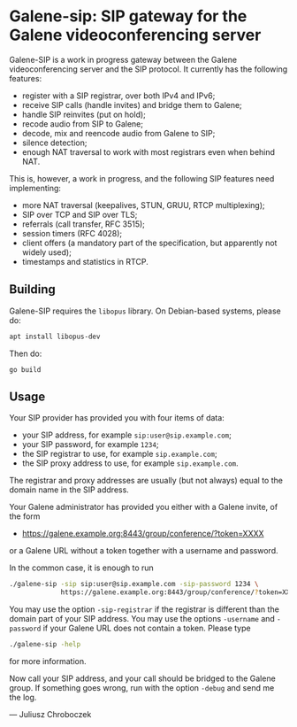 # Galene-sip: SIP gateway for the Galene videoconferencing server

Galene-SIP is a work in progress gateway between the Galene
videoconferencing server and the SIP protocol.  It currently has the
following features:

  * register with a SIP registrar, over both IPv4 and IPv6;
  * receive SIP calls (handle invites) and bridge them to Galene;
  * handle SIP reinvites (put on hold);
  * recode audio from SIP to Galene;
  * decode, mix and reencode audio from Galene to SIP;
  * silence detection;
  * enough NAT traversal to work with most registrars even when behind NAT.
  
This is, however, a work in progress, and the following SIP features need
implementing:

  * more NAT traversal (keepalives, STUN, GRUU, RTCP multiplexing);
  * SIP over TCP and SIP over TLS;
  * referrals (call transfer, RFC 3515);
  * session timers (RFC 4028);
  * client offers (a mandatory part of the specification, but apparently
    not widely used);
  * timestamps and statistics in RTCP.


## Building

Galene-SIP requires the `libopus` library.  On Debian-based systems,
please do:
```sh
apt install libopus-dev
```

Then do:
```
go build
```

## Usage

Your SIP provider has provided you with four items of data:

  * your SIP address, for example `sip:user@sip.example.com`;
  * your SIP password, for example `1234`;
  * the SIP registrar to use, for example `sip.example.com`;
  * the SIP proxy address to use, for example `sip.example.com`.
  
The registrar and proxy addresses are usually (but not always) equal to
the domain name in the SIP address.
  
Your Galene administrator has provided you either with a Galene invite, of
the form

  * https://galene.example.org:8443/group/conference/?token=XXXX
  
or a Galene URL without a token together with a username and password.

In the common case, it is enough to run
```sh
./galene-sip -sip sip:user@sip.example.com -sip-password 1234 \
             https://galene.example.org:8443/group/conference/?token=XXXX
```

You may use the option `-sip-registrar` if the registrar is different than
the domain part of your SIP address.  You may use the options `-username`
and `-password` if your Galene URL does not contain a token.  Please type
```sh
./galene-sip -help
```
for more information.

Now call your SIP address, and your call should be bridged to the Galene group.
If something goes wrong, run with the option `-debug` and send me the log.


— Juliusz Chroboczek

